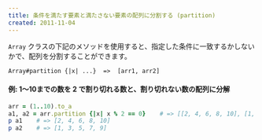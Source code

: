 ```yaml
---
title: 条件を満たす要素と満たさない要素の配列に分割する (partition)
created: 2011-11-04
---
```


`Array` クラスの下記のメソッドを使用すると、指定した条件に一致するかしないかで、配列を分割することができます。

```
Array#partition {|x| ...}  =>  [arr1, arr2]
```

#### 例: 1〜10までの数を 2 で割り切れる数と、割り切れない数の配列に分解

```ruby
arr = (1..10).to_a
a1, a2 = arr.partition {|x| x % 2 == 0}    # => [[2, 4, 6, 8, 10], [1, 3 ,5, 7, 9]]
p a1    # => [2, 4, 6, 8, 10]
p a2    # => [1, 3, 5, 7, 9]
```

